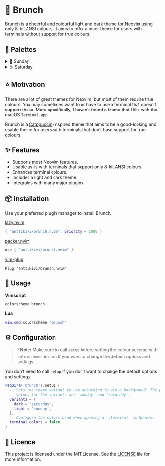 # 🥂 Brunch

Brunch is a cheerful and colourful light and dark theme for
[Neovim](https://neovim.io) using only 8-bit ANSI colours. It aims to offer a
nicer theme for users with terminals without support for true colours.

## 🎨 Palettes

<!-- markdownlint-disable MD033 -->
<details>
<summary>🧁 Sunday</summary>
  <p>TODO</p>
</details>
<details>
<summary>☕️ Saturday</summary>
  <p>TODO</p>
</details>
<!-- markdownlint-enable MD033 -->

## ⭐️ Motivation

There are a lot of great themes for Neovim, but most of them require true
colours. You may sometimes want to or have to use a terminal that doesn&rsquo;t
support those. More specifically, I haven&rsquo;t found a theme that I like with
the macOS `Terminal.app`.

Brunch is a [Catppuccin](https://catppuccin.com/)-inspired theme that aims to be
a good-looking and usable theme for users with terminals that don&rsquo;t have
support for true colours.

## ✨ Features

- Supports most [Neovim](https://neovim.io) features.
- Usable as-is with terminals that support only 8-bit ANSI colours.
- Enhances terminal colours.
- Includes a light and dark theme.
- Integrates with many major plugins.

<!--
## ⚡️ Requirements

- [Neovim](https://neovim.io) >= 0.7.2
-->

## 📦 Installation

Use your preferred plugin manager to install Brunch.

[lazy.nvim](https://github.com/folke/lazy.nvim)

```lua
{ "anttikivi/brunch.nvim", priority = 1000 }
```

[packer.nvim](https://github.com/wbthomason/packer.nvim)

```lua
use { "anttikivi/brunch.nvim" }
```

[vim-plug](https://github.com/junegunn/vim-plug)

```vim
Plug 'anttikivi/brunch.nvim'
```

## 🚀 Usage

**Vimscript**

```vim
colorscheme brunch
```

**Lua**

```lua
vim.cmd.colorscheme 'brunch'
```

## ⚙️ Configuration

> ❗️ **Note:** Make sure to call `setup` before setting the colour scheme with
> `colorscheme brunch` if you want to change the default options and settings.

You don&rsquo;t need to call `setup` if you don&rsquo;t want to change the
default options and settings.

```lua
require('brunch').setup {
  -- Sets the theme variant to use according to vim.o.background. The possible
  -- values for the variants are 'sunday' and 'saturday'.
  variants = {
    dark = 'saturday',
    light = 'sunday',
  },
  -- Configure the colors used when opening a `:terminal` in Neovim.
  terminal_colors = false,
}
```

## 📝 Licence

This project is licensed under the MIT License. See the [LICENSE](LICENSE) file
for more information.
